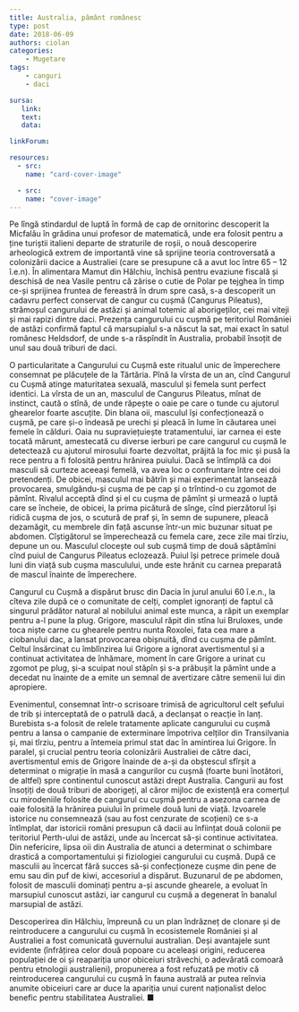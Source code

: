 ```yaml
---
title: Australia, pământ românesc
type: post
date: 2018-06-09
authors: ciolan
categories:
    - Mugetare
tags:
    - canguri
    - daci

sursa:
   link:
   text:
   data:

linkForum:

resources:
  - src:
    name: "card-cover-image"

  - src:
    name: "cover-image"
---
```


Pe lîngă stindardul de luptă în formă de cap de ornitorinc descoperit la Micfalău în grădina unui profesor de matematică, unde era folosit pentru a ține turiștii italieni departe de straturile de roșii, o nouă descoperire arheologică extrem de importantă vine să sprijine teoria controversată a colonizării dacice a Australiei (care se presupune că a avut loc între 65 – 12 î.e.n). În alimentara Mamut din Hălchiu, închisă pentru evaziune fiscală și deschisă de nea Vasile pentru că zărise o cutie de Polar pe tejghea în timp ce-și sprijinea fruntea de fereastră în drum spre casă, s-a descoperit un cadavru perfect conservat de cangur cu cușmă (Cangurus Pileatus), strămoșul cangurului de astăzi și animal totemic al aborigeților, cei mai viteji și mai rapizi dintre daci. Prezența cangurului cu cușmă pe teritoriul României de astăzi confirmă  faptul că marsupialul s-a născut la sat, mai exact în satul românesc Heldsdorf, de unde s-a răspîndit în Australia, probabil însoțit de unul sau două triburi de daci.

O particularitate a Cangurului cu Cușmă este ritualul unic de împerechere consemnat pe plăcuțele de la Tărtăria. Pînă la vîrsta de un an, cînd Cangurul cu Cușmă atinge maturitatea sexuală, masculul și femela sunt perfect identici. La vîrsta de un an, masculul de Cangurus Pileatus, mînat de instinct, caută o stînă, de unde răpește o oaie pe care o tunde cu ajutorul ghearelor foarte ascuțite. Din blana oii, masculul își confecționează o cușmă, pe care și-o îndeasă pe urechi și pleacă în lume în căutarea unei femele în călduri. Oaia nu supraviețuiește tratamentului, iar carnea ei este tocată mărunt, amestecată cu diverse ierburi pe care cangurul cu cușmă le detectează cu ajutorul mirosului foarte dezvoltat, prăjită la foc mic și pusă la rece pentru a fi folosită pentru hrănirea puiului. Dacă se întîmplă ca doi masculi să curteze aceeași femelă, va avea loc o confruntare între cei doi pretendenți. De obicei, masculul mai bătrîn și mai experimentat lansează provocarea, smulgându-și cușma de pe cap și o trîntind-o cu zgomot de pămînt. Rivalul acceptă dînd și el cu cușma de pămînt și urmează o luptă care se încheie, de obicei, la prima picătură de sînge, cînd pierzătorul își ridică cușma de jos, o scutură de praf și, în semn de supunere, pleacă dezamăgit, cu membrele din față ascunse într-un mic buzunar situat pe abdomen. Cîștigătorul se împerechează cu femela care, zece zile mai tîrziu, depune un ou. Masculul clocește oul sub cușmă timp de două săptămîni cînd puiul de Cangurus Pileatus eclozează. Puiul își petrece primele două luni din viață sub cușma masculului, unde este hrănit cu carnea preparată de mascul înainte de împerechere.

Cangurul cu Cușmă a dispărut brusc din Dacia în jurul anului 60 î.e.n., la cîteva zile după ce o comunitate de celți, complet ignoranți de faptul că singurul prădător natural al nobilului animal este munca, a răpit un exemplar pentru a-l pune la plug. Grigore, masculul răpit din stîna lui Bruloxes, unde toca niște carne cu ghearele pentru nunta Roxolei, fata cea mare a ciobanului dac, a lansat provocarea obișnuită, dînd cu cușma de pămînt. Celtul însărcinat cu îmblînzirea lui Grigore a ignorat avertismentul și a continuat activitatea de înhămare, moment în care Grigore a urinat cu zgomot pe plug, și-a scuipat noul stăpîn și s-a prăbușit la pămînt unde a decedat nu înainte de a emite un semnal de avertizare către semenii lui din apropiere.

Evenimentul, consemnat într-o scrisoare trimisă de agricultorul celt șefului de trib și interceptată de o patrulă dacă, a declanșat o reacție în lanț. Burebista s-a folosit de relele tratamente aplicate cangurului cu cușmă pentru a lansa o campanie de exterminare împotriva celților din Transilvania și, mai tîrziu, pentru a întemeia primul stat dac în amintirea lui Grigore. În paralel, și crucial pentru teoria colonizării Australiei de către daci, avertismentul emis de Grigore înainde de a-și da obștescul sfîrșit a determinat o migrație în masă a cangurilor cu cușmă (foarte buni înotători, de altfel) spre continentul cunoscut astăzi drept Australia. Cangurii au fost însoțiți de două triburi de aborigeți, al căror mijloc de existență era comerțul cu mirodeniile folosite de cangurul cu cușmă pentru a asezona carnea de oaie folosită la hrănirea puiului în primele două luni de viață. Izvoarele istorice nu consemnează (sau au fost cenzurate de scoțieni) ce s-a întîmplat, dar istoricii români presupun că dacii au înființat două colonii pe teritoriul  Perth-ului de astăzi, unde au încercat să-și continue activitatea. Din nefericire, lipsa oii din Australia de atunci a determinat o schimbare drastică a comportamentului și fiziologiei cangurului cu cușmă. După ce masculii au încercat fără succes să-și confecționeze cușme din pene de emu sau din puf de kiwi, accesoriul a dispărut. Buzunarul de pe abdomen, folosit de masculii dominați pentru a-și ascunde ghearele, a evoluat în marsupiul cunoscut astăzi, iar cangurul cu cușmă a degenerat în banalul marsupial de astăzi.

Descoperirea din Hălchiu, împreună cu un plan îndrăzneț de clonare și de reintroducere a cangurului cu cușmă în ecosistemele României și al Australiei a fost comunicată guvernului australian. Deși avantajele sunt evidente (înfrățirea celor două popoare cu aceleași origini, reducerea populației de oi și reapariția unor obiceiuri străvechi, o adevărată comoară pentru etnologii australieni), propunerea a fost refuzată pe motiv că reintroducerea cangurului cu cușmă în fauna australă ar putea reînvia anumite obiceiuri care ar duce la apariția unui curent naționalist deloc benefic pentru stabilitatea Australiei. ■
